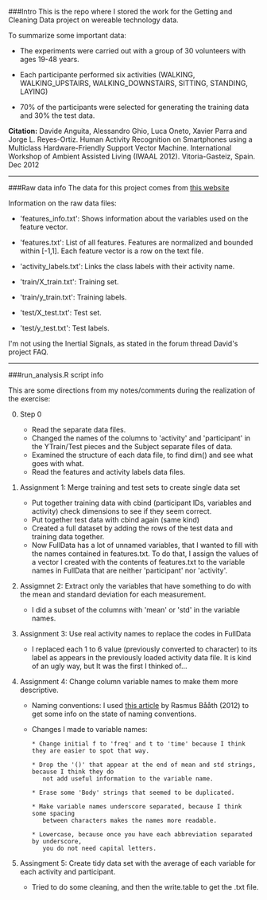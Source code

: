 ###Intro
This is the repo where I stored the work for the Getting and Cleaning Data project on 
wereable technology data.

To summarize some important data:

* The experiments were carried out with a group of 30 volunteers with ages 19-48 years.

* Each participante performed six activities (WALKING, WALKING_UPSTAIRS, WALKING_DOWNSTAIRS, SITTING, STANDING, LAYING)

* 70% of the participants were selected for generating the training data and 30% the test data.

__Citation:__ Davide Anguita, Alessandro Ghio, Luca Oneto, Xavier Parra and Jorge L. Reyes-Ortiz. Human Activity Recognition on Smartphones using a Multiclass Hardware-Friendly Support Vector Machine. International Workshop of Ambient Assisted Living (IWAAL 2012). Vitoria-Gasteiz, Spain. Dec 2012

---

###Raw data info
The data for this project comes from [this website](http://archive.ics.uci.edu/ml/datasets/Human+Activity+Recognition+Using+Smartphones)

Information on the raw data files:

* 'features_info.txt': Shows information about the variables used on the feature vector.

* 'features.txt': List of all features. Features are normalized and bounded within [-1,1].   Each feature vector is a row on the text file.

* 'activity_labels.txt': Links the class labels with their activity name.

* 'train/X_train.txt': Training set.

* 'train/y_train.txt': Training labels.

* 'test/X_test.txt': Test set.

* 'test/y_test.txt': Test labels.

I'm not using the Inertial Signals, as stated in the forum thread David's project FAQ.

---

###run_analysis.R script info

This are some directions from my notes/comments during the realization of the exercise:

0. Step 0 
      * Read the separate data files.
      * Changed the names of the columns to 'activity' and 'participant' in the YTrain/Test
            pieces and the Subject separate files of data.
      * Examined the structure of each data file, to find dim() and see what goes
            with what.
      * Read the features and activity labels data files.
      

1. Assignment 1: Merge training and test sets to create single data set
      * Put together training data with cbind (participant IDs, variables and activity)
            check dimensions to see if they seem correct.
      * Put together test data with cbind again (same kind)
      * Created a full dataset by adding the rows of the test data and training data together.
      * Now FullData has a lot of unnamed variables, that I wanted to fill with the names contained in features.txt. To do that, I assign the values of a vector I created with the
      contents of features.txt to the variable names in FullData that are neither 'participant' nor 'activity'.
      
      
2. Assigmnet 2: Extract only the variables that have something to do with the mean and
      standard deviation for each measurement.
      * I did a subset of the columns with 'mean' or 'std' in the variable names.

3. Assignment 3: Use real activity names to replace the codes in FullData
      * I replaced each 1 to 6 value (previously converted to character) to its label as appears in the previously loaded activity data file. It is kind of an ugly way, but
      It was the first I thinked of...


4. Assignment 4: Change column variable names to make them more descriptive.
      * Naming conventions: I used [this article](http://www.lunduniversity.lu.se/lup/publication/3492317) by Rasmus Bååth (2012) to get some info on the state of naming conventions.
      
      * Changes I made to variable names:

            * Change initial f to 'freq' and t to 'time' because I think they are easier to spot that way.
            
            * Drop the '()' that appear at the end of mean and std strings, because I think they do 
               not add useful information to the variable name.
            
            * Erase some 'Body' strings that seemed to be duplicated. 
            
            * Make variable names underscore separated, because I think some spacing
               between characters makes the names more readable.

            * Lowercase, because once you have each abbreviation separated by underscore,
               you do not need capital letters.

5. Assingment 5: Create tidy data set with the average of each variable for each activity and participant.
      * Tried to do some cleaning, and then the write.table to get the .txt file.
